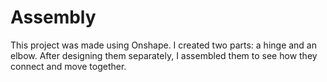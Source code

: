 # Assembly
This project was made using Onshape. I created two parts: a hinge and an elbow. After designing them separately, I assembled them to see how they connect and move together.
